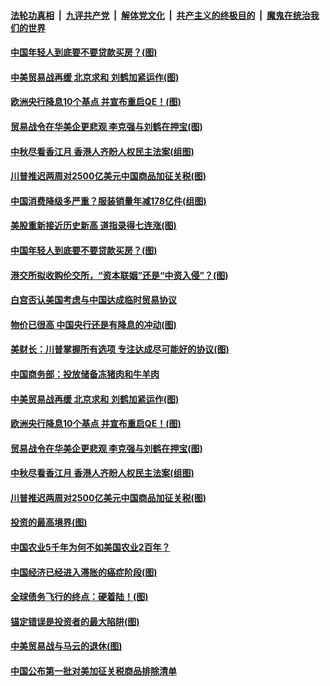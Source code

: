 ####  [法轮功真相](../../../../basic/blob/master/README.md?t=09130152) &nbsp;|&nbsp; [九评共产党](../../../../9ping.md/blob/master/README.md?t=09130152) &nbsp;|&nbsp; [解体党文化](../../../../jtdwh.md/blob/master/README.md?t=09130152)  &nbsp;|&nbsp; [共产主义的终极目的](../../../../gczydzjmd.md/blob/master/README.md?t=09130152) &nbsp;|&nbsp; [魔鬼在统治我们的世界](../../../../mgztzwmdsj.md/blob/master/README.md?t=09130152) 

#### [中国年轻人到底要不要贷款买房？(图)](../pages/p5/907162.md?t=09130152) 

#### [中美贸易战再缓 北京求和 刘鹤加紧运作(图)](../pages/p5/907123.md?t=09130152) 

#### [欧洲央行降息10个基点 并宣布重启QE！(图)](../pages/p5/907115.md?t=09130152) 

#### [贸易战令在华美企更悲观 李克强与刘鹤在押宝(图)](../pages/p5/907030.md?t=09130152) 

#### [中秋尽看香江月 香港人齐盼人权民主法案(组图)](../pages/p5/907109.md?t=09130152) 

#### [川普推迟两周对2500亿美元中国商品加征关税(图)](../pages/p5/907047.md?t=09130152) 

#### [中国消费降级多严重？服装销量年减178亿件(组图)](../pages/p5/907157.md?t=09130152) 

#### [美股重新接近历史新高 道指录得七连涨(图)](../pages/p5/907182.md?t=09130152) 

#### [中国年轻人到底要不要贷款买房？(图)](../pages/p5/907162.md?t=09130152) 

#### [港交所拟收购伦交所，“资本联姻”还是“中资入侵”？(图)](../pages/p5/907178.md?t=09130152) 

#### [白宫否认美国考虑与中国达成临时贸易协议](../pages/p5/907175.md?t=09130152) 

#### [物价已很高 中国央行还是有降息的冲动(图)](../pages/p5/907159.md?t=09130152) 

#### [美财长：川普掌握所有选项 专注达成尽可能好的协议(图)](../pages/p5/907171.md?t=09130152) 

#### [中国商务部：投放储备冻猪肉和牛羊肉](../pages/p5/907161.md?t=09130152) 

#### [中美贸易战再缓 北京求和 刘鹤加紧运作(图)](../pages/p5/907123.md?t=09130152) 

#### [欧洲央行降息10个基点 并宣布重启QE！(图)](../pages/p5/907115.md?t=09130152) 

#### [贸易战令在华美企更悲观 李克强与刘鹤在押宝(图)](../pages/p5/907030.md?t=09130152) 

#### [中秋尽看香江月 香港人齐盼人权民主法案(组图)](../pages/p5/907109.md?t=09130152) 

#### [川普推迟两周对2500亿美元中国商品加征关税(图)](../pages/p5/907047.md?t=09130152) 

#### [投资的最高境界(图)](../pages/p5/907032.md?t=09130152) 

#### [中国农业5千年为何不如美国农业2百年？](../pages/p5/907044.md?t=09130152) 

#### [中国经济已经进入滞胀的癌症阶段(图)](../pages/p5/907029.md?t=09130152) 

#### [全球债务飞行的终点：硬着陆！(图)](../pages/p5/907040.md?t=09130152) 

#### [锚定错误是投资者的最大陷阱(图)](../pages/p5/907033.md?t=09130152) 

#### [中美贸易战与马云的退休(图)](../pages/p5/907025.md?t=09130152) 

#### [中国公布第一批对美加征关税商品排除清单](../pages/p5/907012.md?t=09130152) 

